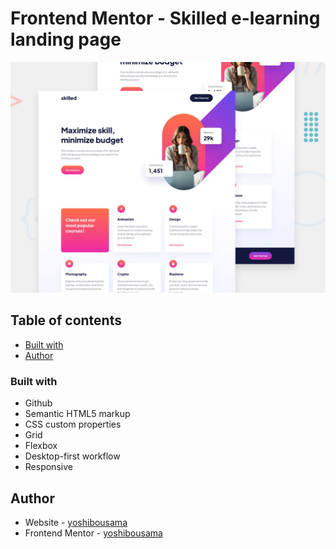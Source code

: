 # Frontend Mentor - Skilled e-learning landing page

![Design preview for the Skilled e-learning landing page coding challenge](./preview.jpg)

## Table of contents

- [Built with](#built-with)
- [Author](#author)

### Built with

- Github
- Semantic HTML5 markup
- CSS custom properties
- Grid
- Flexbox
- Desktop-first workflow
- Responsive

## Author

- Website - [yoshibousama](https://github.com/yoshibousama)
- Frontend Mentor - [yoshibousama](https://www.frontendmentor.io/profile/yoshibousama)
